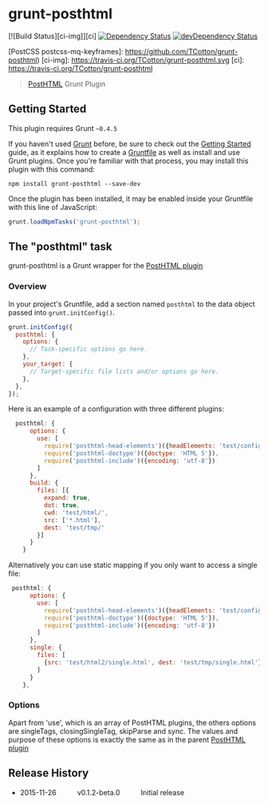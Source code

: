 # grunt-posthtml  

[![Build Status][ci-img]][ci]
[![Dependency Status](https://david-dm.org/tcotton/grunt-posthtml.svg?style=flat-square)](https://david-dm.org/tcotton/grunt-posthtml)
[![devDependency Status](https://david-dm.org/tcotton/grunt-posthtml/dev-status.svg?style=flat-square)](https://david-dm.org/tcotton/grunt-posthtml#info=devDependencies)

[PostCSS postcss-mq-keyframes]: https://github.com/TCotton/grunt-posthtml)
[ci-img]: https://travis-ci.org/TCotton/grunt-posthtml.svg
[ci]: https://travis-ci.org/TCotton/grunt-posthtml

> [PostHTML](https://github.com/posthtml/posthtml) Grunt Plugin

## Getting Started
This plugin requires Grunt `~0.4.5`

If you haven't used [Grunt](http://gruntjs.com/) before, be sure to check out the [Getting Started](http://gruntjs.com/getting-started) guide, as it explains how to create a [Gruntfile](http://gruntjs.com/sample-gruntfile) as well as install and use Grunt plugins. Once you're familiar with that process, you may install this plugin with this command:

```shell
npm install grunt-posthtml --save-dev
```

Once the plugin has been installed, it may be enabled inside your Gruntfile with this line of JavaScript:

```js
grunt.loadNpmTasks('grunt-posthtml');
```

## The "posthtml" task

grunt-posthtml is a Grunt wrapper for the [PostHTML plugin](https://github.com/posthtml/posthtml)

### Overview
In your project's Gruntfile, add a section named `posthtml` to the data object passed into `grunt.initConfig()`.

```js
grunt.initConfig({
  posthtml: {
    options: {
      // Task-specific options go here.
    },
    your_target: {
      // Target-specific file lists and/or options go here.
    },
  },
});
```

Here is an example of a configuration with three different plugins:

```js
  posthtml: {
      options: {
        use: [
          require('posthtml-head-elements')({headElements: 'test/config/head.json'}),
          require('posthtml-doctype')({doctype: 'HTML 5'}),
          require('posthtml-include')({encoding: 'utf-8'})
        ]
      },
      build: {
        files: [{
          expand: true,
          dot: true,
          cwd: 'test/html/',
          src: ['*.html'],
          dest: 'test/tmp/'
        }]
      }
    }
```

Alternatively you can use static mapping if you only want to access a single file:

```js
 posthtml: {
      options: {
        use: [
          require('posthtml-head-elements')({headElements: 'test/config/head.json'}),
          require('posthtml-doctype')({doctype: 'HTML 5'}),
          require('posthtml-include')({encoding: 'utf-8'})
        ]
      },
      single: {
        files: [
          {src: 'test/html2/single.html', dest: 'test/tmp/single.html'}
        ]
      }
    },
```

### Options

Apart from 'use', which is an array of PostHTML plugins, the others options are singleTags, closingSingleTag, skipParse and sync. The values and purpose of these options is exactly the same as in the parent [PostHTML plugin](https://github.com/posthtml/posthtml#options)

## Release History

 * 2015-11-26   v0.1.2-beta.0   Initial release
